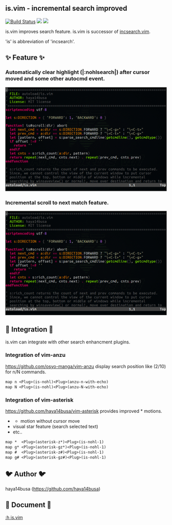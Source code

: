 ## is.vim - incremental search improved

[![Build Status](https://travis-ci.org/haya14busa/is.vim.svg?branch=master)](https://travis-ci.org/haya14busa/is.vim)
[![](http://img.shields.io/badge/license-MIT-blue.svg)](LICENSE)
[![](http://img.shields.io/badge/doc-%3Ah%20is.txt-red.svg)](doc/is.txt)

is.vim improves search feature.
is.vim is successor of [incsearch.vim](https://github.com/haya14busa/incsearch.vim).

'is' is abbreviation of 'incsearch'.

## :sparkles: Feature :sparkles:

### Automatically clear highlight (|:nohlsearch|) after cursor moved and some other autocmd event.

![is-auto-nohlsearch](https://raw.githubusercontent.com/haya14busa/i/37cb1f7eec116eeb43768103bcfa0853b0bddddb/is.vim/is-auto-nohlsearch.gif)

### Incremental scroll to next match feature.

![is-scroll](https://raw.githubusercontent.com/haya14busa/i/37cb1f7eec116eeb43768103bcfa0853b0bddddb/is.vim/is-auto-nohlsearch.gif)

## :electric_plug: Integration :electric_plug:

is.vim can integrate with other search enhancment plugins.

### Integration of vim-anzu
https://github.com/osyo-manga/vim-anzu display search position like (2/10) for n/N commands.

```vim
map n <Plug>(is-nohl)<Plug>(anzu-n-with-echo)
map N <Plug>(is-nohl)<Plug>(anzu-N-with-echo)
```

### Integration of vim-asterisk
https://github.com/haya14busa/vim-asterisk provides improved * motions.

- * motion without cursor move
- visual star feature (search selected text)
- etc..

```vim
map *  <Plug>(asterisk-z*)<Plug>(is-nohl-1)
map g* <Plug>(asterisk-gz*)<Plug>(is-nohl-1)
map #  <Plug>(asterisk-z#)<Plug>(is-nohl-1)
map g# <Plug>(asterisk-gz#)<Plug>(is-nohl-1)
```

## :bird: Author :bird:
haya14busa (https://github.com/haya14busa)

## :blue_book: Document :blue_book:
[:h is.vim](doc/is.txt)
